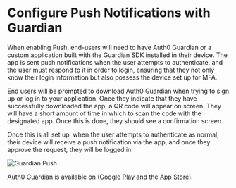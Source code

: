 # Configure Push Notifications with Guardian

When enabling Push, end-users will need to have Auth0 Guardian or a custom application built with the Guardian SDK installed in their device. The app is sent push notifications when the user attempts to authenticate, and the user must respond to it in order to login, ensuring that they not only know their login information but also possess the device set up for MFA.

End users will be prompted to download Auth0 Guardian when trying to sign up or log in to your application. Once they indicate that they have successfully downloaded the app, a QR code will appear on screen. They will have a short amount of time in which to scan the code with the designated app. Once this is done, they should see a confirmation screen.

Once this is all set up, when the user attempts to authenticate as normal, their device will receive a push notification via the app, and once they approve the request, they will be logged in.

<div class="phone-mockup"><img src="/media/articles/multifactor-authentication/guardian-push.png" alt="Guardian Push"/></div>

Auth0 Guardian is available on ([Google Play](https://play.google.com/store/apps/details?id=com.auth0.guardian) and the [App Store](https://itunes.apple.com/us/app/auth0-guardian/id1093447833?mt=8)).

